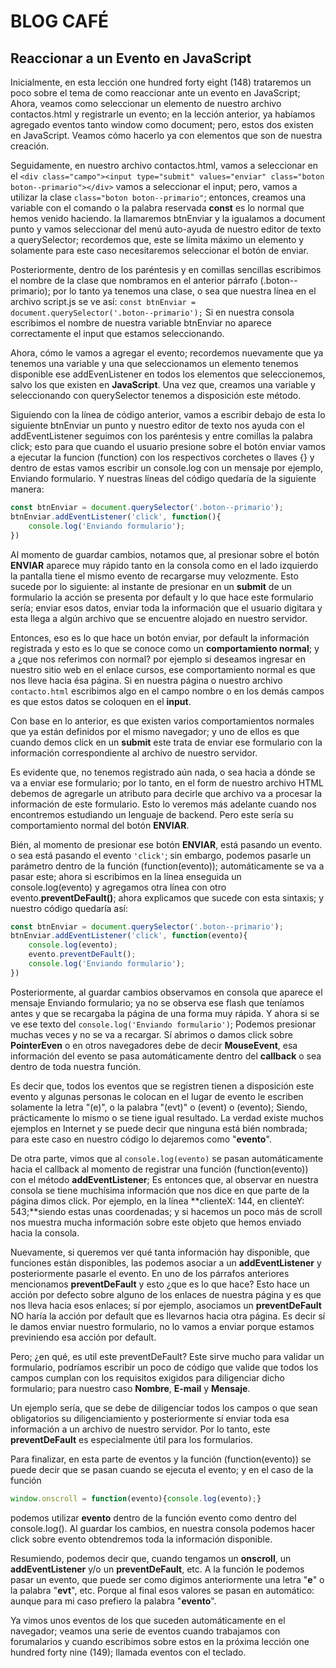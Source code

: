 # BLOG CAFÉ

## Reaccionar a un Evento en **JavaScript**

Inicialmente, en esta lección one hundred forty eight (148) trataremos un poco sobre el tema de como reaccionar ante un evento en JavaScript; Ahora, veamos como seleccionar un elemento de nuestro archivo contactos.html y registrarle un evento; en la lección anterior, ya habíamos agregado eventos tanto window como document; pero, estos dos existen en JavaScript. Veamos cómo hacerlo ya con elementos que son de nuestra creación.

Seguidamente, en nuestro archivo contactos.html, vamos a seleccionar en el `<div class="campo"><input type="submit" values="enviar" class="boton boton--primario"></div>` vamos a seleccionar el input; pero, vamos a utilizar la clase `class="boton boton--primario"`; entonces, creamos una variable con el comando o la palabra reservada **const** es lo normal que hemos venido haciendo. la llamaremos btnEnviar y la igualamos a document punto y vamos seleccionar del menú auto-ayuda de nuestro editor de texto a querySelector; recordemos que, este se límita máximo un elemento y solamente para este caso necesitaremos seleccionar el botón de enviar.

Posteriormente, dentro de los paréntesis y en comillas sencillas escribimos el nombre de la clase que nombramos en el anterior párrafo (.boton--primario); por lo tanto ya tenemos una clase, o sea que nuestra línea en el archivo script.js se ve así: `const btnEnviar = document.querySelector('.boton--primario');` Si en nuestra consola escribimos el nombre de nuestra variable btnEnviar no aparece correctamente el input que estamos seleccionando.

Ahora, cómo le vamos a agregar el evento; recordemos nuevamente que ya tenemos una variable y una que seleccionamos un elemento tenemos disponible ese addEvenListener en todos los elementos que seleccionemos, salvo los que existen en **JavaScript**. Una vez que, creamos una variable y seleccionando con querySelector tenemos a disposición este método.

Siguiendo con la línea de código anterior, vamos a escribir debajo de esta lo siguiente btnEnviar un punto y nuestro editor de texto nos ayuda con el addEventListener seguimos con los paréntesis y entre comillas la palabra click; esto para que cuando el usuario presione sobre el botón enviar vamos a ejecutar la funcion (function) con los respectivos corchetes o llaves {} y dentro de estas vamos escribir un console.log con un mensaje por ejemplo, Enviando formulario. Y nuestras líneas del código quedaría de la siguiente manera:

```JavaScript
const btnEnviar = document.querySelector('.boton--primario');
btnEnviar.addEventListener('click', function(){
    console.log('Enviando formulario');
})
```

Al momento de guardar cambios, notamos que, al presionar sobre el botón **ENVIAR** aparece muy rápido tanto en la consola como en el lado izquierdo la pantalla tiene el mismo evento de recargarse muy velozmente. Esto sucede por lo siguiente: al instante de presionar en un **submit** de un formulario la acción se presenta por default y lo que hace este formulario sería; enviar esos datos, enviar toda la información que el usuario digitara y esta llega a algún archivo que se encuentre alojado en nuestro servidor.

Entonces, eso es lo que hace un botón enviar, por default la información registrada y esto es lo que se conoce como un **comportamiento normal**; y a ¿que nos referimos con normal? por ejemplo si deseamos ingresar en nuestro sitio web en el enlace cursos, ese comportamiento normal es que nos lleve hacia ésa página. Si en nuestra página o nuestro archivo `contacto.html` escribimos algo en el campo nombre o en los demás campos es que estos datos se coloquen en el **input**.

Con base en lo anterior, es que existen varios comportamientos normales que ya están definidos por el mismo navegador; y uno de ellos es que cuando demos click en un **submit** este trata de enviar ese formulario con la información correspondiente al archivo de nuestro servidor.

Es evidente que, no tenemos registrado aún nada, o sea hacia a dónde se va a enviar ese formulario; por lo tanto, en el form de nuestro archivo HTML debemos de agregarle un atributo para decirle que archivo va a procesar la información de este formulario. Esto lo veremos más adelante cuando nos encontremos estudiando un lenguaje de backend. Pero este sería su comportamiento normal del botón **ENVIAR**.

Bién, al momento de presionar ese botón **ENVIAR**, está pasando un evento. o sea está pasando el evento `'click'`; sin embargo, podemos pasarle un parámetro dentro de la función (function(evento)); automáticamente se va a pasar este; ahora si escribimos en la línea enseguida un console.log(evento) y agregamos otra línea con otro evento.**preventDeFault()**; ahora explicamos que sucede con esta sintaxis; y nuestro código quedaría así:

```JavaScript
const btnEnviar = document.querySelector('.boton--primario');
btnEnviar.addEventListener('click', function(evento){
    console.log(evento);
    evento.preventDeFault();
    console.log('Enviando formulario');
})
```

Posteriormente, al guardar cambios observamos en consola que aparece el mensaje Enviando formulario; ya no se observa ese flash que teníamos antes y que se recargaba la página de una forma muy rápida. Y ahora si se ve ese texto del `console.log('Enviando formulario')`; Podemos presionar muchas veces y no se va a recargar. Sí abrimos o damos click sobre **PointerEven** o en otros navegadores debe de decir **MouseEvent**, esa información del evento se pasa automáticamente dentro del **callback** o sea dentro de toda nuestra función.

Es decir que, todos los eventos que se registren tienen a disposición este evento y algunas personas le colocan en el lugar de evento le escriben solamente la letra "(e)", o la palabra "(evt)" o (event) o (evento); Siendo, prácticamente lo mismo o se tiene igual resultado. La verdad existe muchos ejemplos en Internet y se puede decir que ninguna está bién nombrada; para este caso en nuestro código lo dejaremos como "**evento**".

De otra parte, vimos que al `console.log(evento)` se pasan automáticamente hacia el callback al momento de registrar una función (function(evento)) con el método **addEventListener**; Es entonces que, al observar en nuestra consola se tiene muchísima información que nos dice en que parte de la página dimos click. Por ejemplo, en la línea **clienteX: 144, en clienteY: 543;**siendo estas unas coordenadas; y si hacemos un poco más de scroll nos muestra mucha información sobre este objeto que hemos enviado hacia la consola.

Nuevamente, si queremos ver qué tanta información hay disponible, que funciones están disponibles, las podemos asociar a un **addEventListener** y posteriormente pasarle el evento. En uno de los párrafos anteriores mencionamos **preventDeFault** y esto ¿que es lo que hace? Esto hace un acción por defecto sobre alguno de los enlaces de nuestra página y es que nos lleva hacia esos enlaces; sí por ejemplo, asociamos un **preventDeFault** NO haría la acción por default que es llevarnos hacia otra página. Es decir sí le damos enviar nuestro formulario, no lo vamos a enviar porque estamos previniendo esa acción por default.

Pero; ¿en qué, es util este preventDeFault? Este sirve mucho para validar un formulario, podríamos escribir un poco de código que valide que todos los campos cumplan con los requisitos exigidos para diligenciar dicho formulario; para nuestro caso **Nombre**, **E-mail** y **Mensaje**.

Un ejemplo sería, que se debe de diligenciar todos los campos o que sean obligatorios su diligenciamiento y posteriormente sí enviar toda esa información a un archivo de nuestro servidor. Por lo tanto, este **preventDeFault** es especialmente útil para los formularios.

Para finalizar, en esta parte de eventos y la función (function(evento)) se puede decir que se pasan cuando se ejecuta el evento; y en el caso de la función

```JavaScript
window.onscroll = function(evento){console.log(evento);}
```

podemos utilizar **evento** dentro de la función evento como dentro del console.log(). Al guardar los cambios, en nuestra consola podemos hacer click sobre evento obtendremos toda la información disponible.

Resumiendo, podemos decir que, cuando tengamos un **onscroll**, un **addEventListener** y/o un **preventDeFault**, etc. A la función le podemos pasar un evento, que puede ser como digimos anteriormente una letra "**e**" o la palabra "**evt**", etc. Porque al final esos valores se pasan en automático: aunque para mi caso prefiero la palabra "**evento**".

Ya vimos unos eventos de los que suceden automáticamente en el navegador; veamos una serie de eventos cuando trabajamos con forumalarios y cuando escribimos sobre estos en la próxima lección one hundred forty nine (149); llamada eventos con el teclado.

